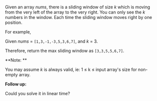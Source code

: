
Given an array *nums*, there is a sliding window of size *k* which is moving from the very left of the array to the very right. You can only see the *k* numbers in the window. Each time the sliding window moves right by one position.

For example,<br>
Given *nums* = `[1,3,-1,-3,5,3,6,7]`, and *k* = 3.

Therefore, return the max sliding window as `[3,3,5,5,6,7]`.

**Note: **<br>
You may assume *k* is always valid, ie: 1 &le; k &le; input array's size for non-empty array.

**Follow up:**<br>
Could you solve it in linear time?
